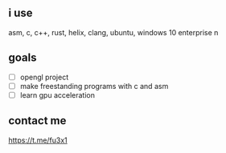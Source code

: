 ## i use
asm, c, c++, rust, helix, clang, ubuntu, windows 10 enterprise n

## goals
- [ ] opengl project
- [ ] make freestanding programs with c and asm
- [ ] learn gpu acceleration

## contact me
https://t.me/fu3x1